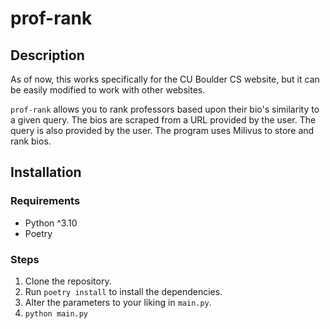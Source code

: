 # prof-rank

## Description

As of now, this works specifically for the CU Boulder CS website, but it can be easily modified to work with other
websites.

`prof-rank` allows you to rank professors based upon their bio's similarity to a given query. The bios are scraped from
a URL provided by the user. The query is also provided by the user. The program uses Milivus to store and rank bios.

## Installation

### Requirements

- Python ^3.10
- Poetry

### Steps

1. Clone the repository.
2. Run `poetry install` to install the dependencies.
3. Alter the parameters to your liking in `main.py`.
4. `python main.py`
